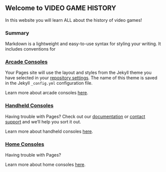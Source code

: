 ## Welcome to VIDEO GAME HISTORY

In this website you will learn ALL about the history of video games!

### Summary

Markdown is a lightweight and easy-to-use syntax for styling your writing. It includes conventions for

### [Arcade Consoles](/jacob_page.md) 

Your Pages site will use the layout and styles from the Jekyll theme you have selected in your [repository settings](https://github.com/KemalBulut/TCMG412Project2/settings). The name of this theme is saved in the Jekyll `_config.yml` configuration file.

Learn more about arcade consoles [here](/jacob_page.md).

### [Handheld Consoles](/hannah_page.md)

Having trouble with Pages? Check out our [documentation](https://docs.github.com/categories/github-pages-basics/) or [contact support](https://support.github.com/contact) and we’ll help you sort it out.

Learn more about handheld consoles [here](/hannah_page.md).

### [Home Consoles](/andy_page.md)

Having trouble with Pages? 

Learn more about home consoles [here](/andy_page.md).
